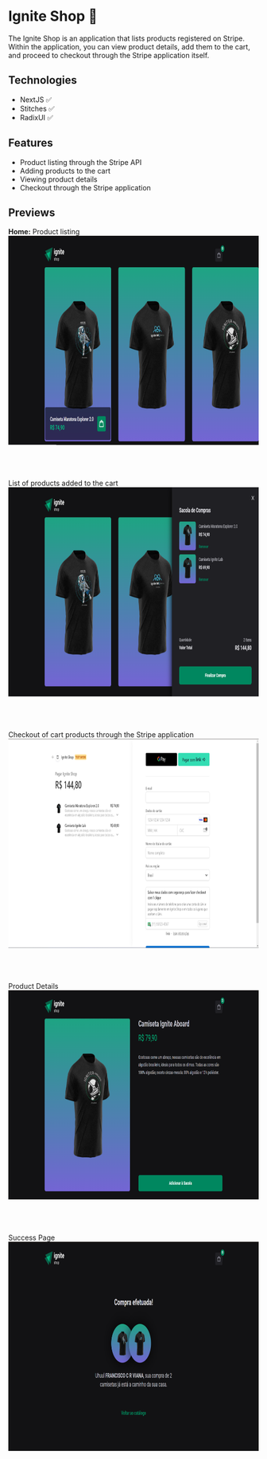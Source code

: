 # Ignite Shop 👕

The Ignite Shop is an application that lists products registered on Stripe. Within the application, you can view product details, 
add them to the cart, and proceed to checkout through the Stripe application itself.

## Technologies
 - NextJS ✅
 - Stitches ✅
 - RadixUI ✅

## Features
 - Product listing through the Stripe API
 - Adding products to the cart
 - Viewing product details
 - Checkout through the Stripe application

## Previews
**Home:** Product listing
<img src="https://github.com/CleiltonRocha/ignite-shop/blob/main/.github/preview-1.png" width="1280px" height="420px" />

<br /><br /><br />
List of products added to the cart
<img src="https://github.com/CleiltonRocha/ignite-shop/blob/main/.github/preview-2.png" width="1280px" height="420px" />

<br /><br /><br />
Checkout of cart products through the Stripe application
<img src="https://github.com/CleiltonRocha/ignite-shop/blob/main/.github/preview-4.png" width="1280px" height="420px" />


<br /><br /><br />
Product Details
<img src="https://github.com/CleiltonRocha/ignite-shop/blob/main/.github/preview-3.png" width="1280px" height="420px" />

<br /><br /><br />
Success Page
<img src="https://github.com/CleiltonRocha/ignite-shop/blob/main/.github/preview-5.png" width="1280px" height="420px" />






